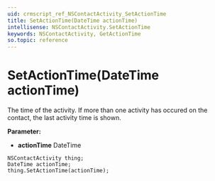 ```yaml
---
uid: crmscript_ref_NSContactActivity_SetActionTime
title: SetActionTime(DateTime actionTime)
intellisense: NSContactActivity.SetActionTime
keywords: NSContactActivity, GetActionTime
so.topic: reference
---
```


# SetActionTime(DateTime actionTime)

The time of the activity. If more than one activity has occured on the contact, the last activity time is shown.

**Parameter:** 
* **actionTime** DateTime

```crmscript
NSContactActivity thing;
DateTime actionTime;
thing.SetActionTime(actionTime);
```

